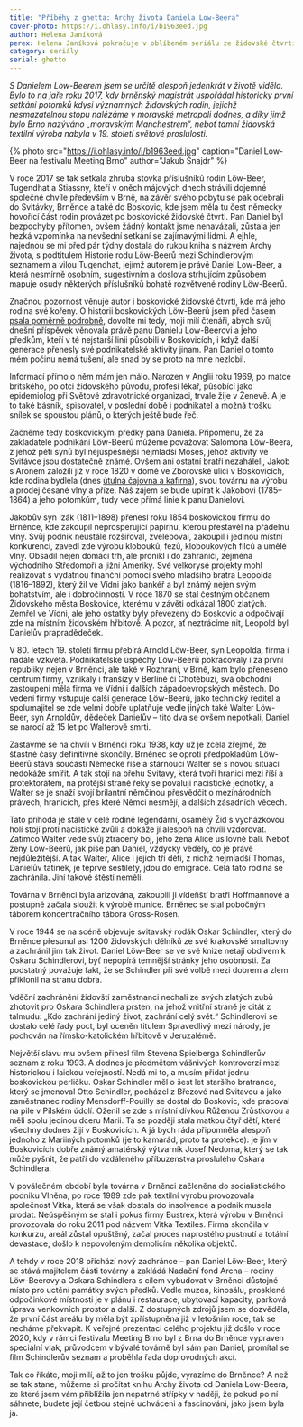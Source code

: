 ```yaml
---
title: "Příběhy z ghetta: Archy života Daniela Low-Beera"
cover-photo: https://i.ohlasy.info/i/b1963eed.jpg
author: Helena Janíková
perex: Helena Janíková pokračuje v oblíbeném seriálu ze židovské čtvrti, tentokrát příběhem Daniela Low-Beera, jednoho z potomků slavného rodu Löw-Beerů, jehož kořeny sahají právě až do boskovického ghetta.
category: seriály
serial: ghetto
---
```


*S Danielem Low-Beerem jsem se určitě alespoň jedenkrát v životě viděla. Bylo to na jaře roku 2017, kdy brněnský magistrát uspořádal historicky první setkání potomků kdysi významných židovských rodin, jejichž nesmazatelnou stopu nalézáme v moravské metropoli dodnes, a díky jimž bylo Brno nazýváno „moravským Manchestrem“, neboť tamní židovská textilní výroba nabyla v 19. století světové proslulosti.*

{% photo src="https://i.ohlasy.info/i/b1963eed.jpg" caption="Daniel Low-Beer na festivalu Meeting Brno" author="Jakub Šnajdr" %}

V roce 2017 se tak setkala zhruba stovka příslušníků rodin Löw-Beer, Tugendhat a Stiassny, kteří v oněch májových dnech strávili dojemné společné chvíle především v Brně, na závěr svého pobytu se pak odebrali do Svitávky, Brněnce a také do Boskovic, kde jsem měla tu čest německy hovořící část rodin provázet po boskovické židovské čtvrti. Pan Daniel byl bezpochyby přítomen, ovšem žádný kontakt jsme nenavázali, zůstala jen hezká vzpomínka na nevšední setkání se zajímavými lidmi. A ejhle, najednou se mi před pár týdny dostala do rukou kniha s názvem Archy života, s podtitulem Historie rodu Löw-Beerů mezi Schindlerovým seznamem a vilou Tugendhat, jejímž autorem je právě Daniel Low-Beer, a která nesmírně osobním, sugestivním a doslova strhujícím způsobem mapuje osudy některých příslušníků bohatě rozvětvené rodiny Löw-Beerů.

Značnou pozornost věnuje autor i boskovické židovské čtvrti, kde má jeho rodina své kořeny. O historii boskovických Löw-Beerů jsem před časem [psala poměrně podrobně](https://ohlasy.info/clanky/2017/03/low-beerove.html), dovolte mi tedy, moji milí čtenáři, abych svůj dnešní příspěvek věnovala právě panu Danielu Low-Beerovi a jeho předkům, kteří v té nejstarší linii působili v Boskovicích, i když další generace přenesly své podnikatelské aktivity jinam. Pan Daniel o tomto mém počinu nemá tušení, ale snad by se proto na mne nezlobil.

Informací přímo o něm mám jen málo. Narozen v Anglii roku 1969, po matce britského, po otci židovského původu, profesí lékař, působící jako epidemiolog při Světové zdravotnické organizaci, trvale žije v Ženevě. A je to také básník, spisovatel, v poslední době i podnikatel a možná trošku snílek se spoustou plánů, o kterých ještě bude řeč.

Začněme tedy boskovickými předky pana Daniela. Připomenu, že za zakladatele podnikání Löw-Beerů můžeme považovat Salomona Löw-Beera, z jehož pěti synů byl nejúspěšnější nejmladší Moses, jehož aktivity ve Svitávce jsou dostatečně známé. Ovšem ani ostatní bratři nezaháleli, Jakob s Aronem založili již v roce 1820 v domě ve Zborovské ulici v Boskovicích, kde rodina bydlela (dnes [útulná čajovna a kafírna](https://ohlasy.info/clanky/2018/06/kafirna-cajovna.html)), svou továrnu na výrobu a prodej česané vlny a příze. Náš zájem se bude upírat k Jakobovi (1785–1864) a jeho potomkům, tudy vede přímá linie k panu Danielovi.

Jakobův syn Izák (1811–1898) přenesl roku 1854 boskovickou firmu do Brněnce, kde zakoupil neprosperující papírnu, kterou přestavěl na přádelnu vlny. Svůj podnik neustále rozšiřoval, zveleboval, zakoupil i jedinou místní konkurenci, zavedl zde výrobu klobouků, fezů, kloboukových filců a umělé vlny. Obsadil nejen domácí trh, ale pronikl i do zahraničí, zejména východního Středomoří a jižní Ameriky. Své velkorysé projekty mohl realizovat s vydatnou finanční pomocí svého mladšího bratra Leopolda (1816–1892), který žil ve Vídni jako bankéř a byl známý nejen svým bohatstvím, ale i dobročinností. V roce 1870 se stal čestným občanem Židovského města Boskovice, kterému v závěti odkázal 1800 zlatých. Zemřel ve Vídni, ale jeho ostatky byly převezeny do Boskovic a odpočívají zde na místním židovském hřbitově. A pozor, ať neztrácíme nit, Leopold byl Danielův prapradědeček.

V 80. letech 19. století firmu přebírá Arnold Löw-Beer, syn Leopolda, firma i nadále vzkvétá. Podnikatelské úspěchy Löw-Beerů pokračovaly i za první republiky nejen v Brněnci, ale také v Rozhraní, v Brně, kam bylo přeneseno centrum firmy, vznikaly i franšízy v Berlíně či Chotěbuzi, svá obchodní zastoupení měla firma ve Vídni i dalších západoevropských městech. Do vedení firmy vstupuje další generace Löw-Beerů, jako technický ředitel a spolumajitel se zde velmi dobře uplatňuje vedle jiných také Walter Löw-Beer, syn Arnoldův, dědeček Danielův – tito dva se ovšem nepotkali, Daniel se narodí až 15 let po Walterově smrti.

Zastavme se na chvíli v Brněnci roku 1938, kdy už je zcela zřejmé, že šťastné časy definitivně skončily. Brněnec se oproti předpokladům Löw-Beerů stává součástí Německé říše a stárnoucí Walter se s novou situací nedokáže smířit. A tak stojí na břehu Svitavy, která tvoří hranici mezi říší a protektorátem, na protější straně řeky se povalují nacistické jednotky, a Walter se je snaží svojí brilantní němčinou přesvědčit o mezinárodních právech, hranicích, přes které Němci nesmějí, a dalších zásadních věcech.

Tato příhoda je stále v celé rodině legendární, osamělý Žid s vycházkovou holí stojí proti nacistické zvůli a dokáže jí alespoň na chvíli vzdorovat. Zatímco Walter vede svůj ztracený boj, jeho žena Alice usilovně balí. Neboť ženy Löw-Beerů, jak píše pan Daniel, vždycky věděly, co je právě nejdůležitější. A tak Walter, Alice i jejich tři děti, z nichž nejmladší Thomas, Danielův tatínek, je teprve šestiletý, jdou do emigrace. Celá tato rodina se zachránila. Jiní takové štěstí neměli.

Továrna v Brněnci byla arizována, zakoupili ji vídeňští bratři Hoffmannové a postupně začala sloužit k výrobě munice. Brněnec se stal pobočným táborem koncentračního tábora Gross-Rosen.

V roce 1944 se na scéně objevuje svitavský rodák Oskar Schindler, který do Brněnce přesunul asi 1200 židovských dělníků ze své krakovské smaltovny a zachránil jim tak život. Daniel Löw-Beer se ve své knize netají obdivem k Oskaru Schindlerovi, byť nepopírá temnější stránky jeho osobnosti. Za podstatný považuje fakt, že se Schindler při své volbě mezi dobrem a zlem přiklonil na stranu dobra.

Vděční zachránění židovští zaměstnanci nechali ze svých zlatých zubů zhotovit pro Oskara Schindlera prsten, na jehož vnitřní straně je citát z talmudu: „Kdo zachrání jediný život, zachrání celý svět.“ Schindlerovi se dostalo celé řady poct, byl oceněn titulem Spravedlivý mezi národy, je pochován na římsko-katolickém hřbitově v Jeruzalémě.

Největší slávu mu ovšem přinesl film Stevena Spielberga Schindlerův seznam z roku 1993. A dodnes je předmětem vášnivých kontroverzí mezi historickou i laickou veřejností. Nedá mi to, a musím přidat jednu boskovickou perličku. Oskar Schindler měl o šest let staršího bratrance, který se jmenoval Otto Schindler, pocházel z Březové nad Svitavou a jako zaměstnanec rodiny Mensdorff-Pouilly se dostal do Boskovic, kde pracoval na pile v Pilském údolí. Oženil se zde s místní dívkou Růženou Zrůstkovou a měli spolu jedinou dceru Marii. Ta se později stala matkou čtyř dětí, které všechny dodnes žijí v Boskovicích. A já bych ráda připomněla alespoň jednoho z Mariiných potomků (je to kamarád, proto ta protekce): je jím v Boskovicích dobře známý amatérský výtvarník Josef Nedoma, který se tak může pyšnit, že patří do vzdáleného příbuzenstva proslulého Oskara Schindlera.

V poválečném období byla továrna v Brněnci začleněna do socialistického podniku Vlněna, po roce 1989 zde pak textilní výrobu provozovala společnost Vitka, která se však dostala do insolvence a podnik musela prodat. Neúspěšným se stal i pokus firmy Bustrex, která výrobu v Brněnci provozovala do roku 2011 pod názvem Vitka Textiles. Firma skončila v konkurzu, areál zůstal opuštěný, začal proces naprostého pustnutí a totální devastace, došlo k nepovoleným demolicím několika objektů.

A tehdy v roce 2018 přichází nový zachránce – pan Daniel Löw-Beer, který se stává majitelem části továrny a zakládá Nadační fond Archa – rodiny Löw-Beerovy a Oskara Schindlera s cílem vybudovat v Brněnci důstojné místo pro uctění památky svých předků. Vedle muzea, kinosálu, prosklené odpočinkové místnosti je v plánu i restaurace, ubytovací kapacity, parková úprava venkovních prostor a další. Z dostupných zdrojů jsem se dozvěděla, že první část areálu by měla být zpřístupněna již v letošním roce, tak se necháme překvapit. K veřejné prezentaci celého projektu již došlo v roce 2020, kdy v rámci festivalu Meeting Brno byl z Brna do Brněnce vypraven speciální vlak, průvodcem v bývalé továrně byl sám pan Daniel, promítal se film Schindlerův seznam a proběhla řada doprovodných akcí.

Tak co říkáte, moji milí, až to jen trošku půjde, vyrazíme do Brněnce? A než se tak stane, můžeme si pročítat knihu Archy života od Daniela Low-Beera, ze které jsem vám přiblížila jen nepatrné střípky v naději, že pokud po ní sáhnete, budete její četbou stejně uchváceni a fascinováni, jako jsem byla já.
